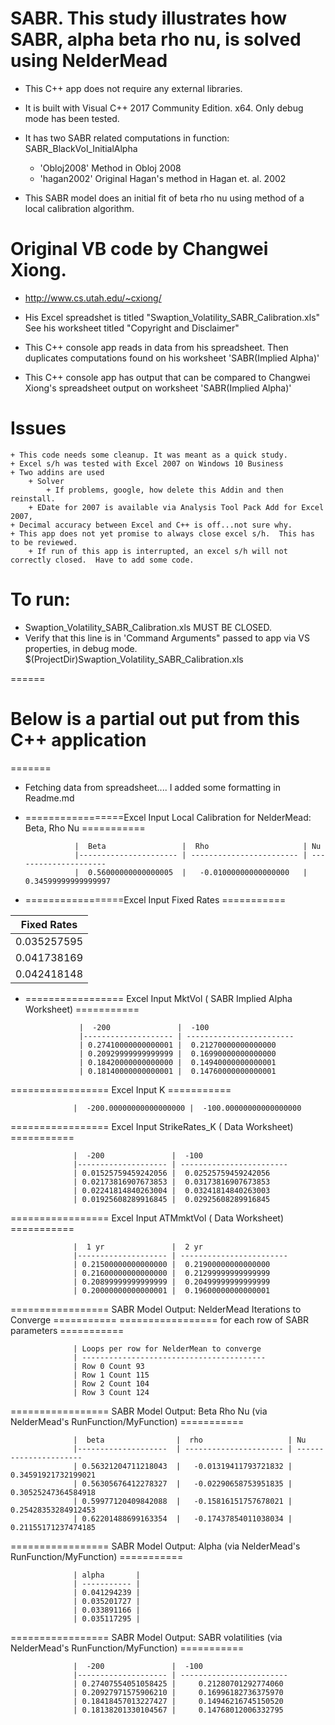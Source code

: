 
# SABR. This study illustrates how SABR, alpha beta rho nu, is solved using NelderMead 

+ This C++ app does not require any external libraries.  
+ It is built with Visual C++ 2017 Community Edition. x64.  Only debug mode has been tested.

+ It has two SABR related computations in function: SABR_BlackVol_InitialAlpha
	+ 'Obloj2008'  Method in Obloj 2008
	+ 'hagan2002'  Original Hagan's method in Hagan et. al. 2002
+ This SABR model does an initial fit of beta rho nu using method of a local calibration algorithm.  

# Original VB code by Changwei Xiong. 
+ http://www.cs.utah.edu/~cxiong/

+ His Excel spreadshet is titled "Swaption_Volatility_SABR_Calibration.xls" See his worksheet titled "Copyright and Disclaimer"  
+ This C++ console app reads in data from his spreadsheet.  Then duplicates computations found on his worksheet 'SABR(Implied Alpha)'
+ This C++ console app has output that can be compared to Changwei Xiong's spreadsheet output on worksheet 'SABR(Implied Alpha)'

# Issues
	+ This code needs some cleanup. It was meant as a quick study.
	+ Excel s/h was tested with Excel 2007 on Windows 10 Business
	+ Two addins are used
		+ Solver
			+ If problems, google, how delete this Addin and then reinstall.
		+ EDate for 2007 is available via Analysis Tool Pack Add for Excel 2007,
	+ Decimal accuracy between Excel and C++ is off...not sure why.
	+ This app does not yet promise to always close excel s/h.  This has to be reviewed.
		+ If run of this app is interrupted, an excel s/h will not correctly closed.  Have to add some code.
	
# To run: 
+ Swaption_Volatility_SABR_Calibration.xls MUST BE CLOSED.
+ Verify that this line is in 'Command Arguments" passed to app via VS properties, in debug mode.
$(ProjectDir)Swaption_Volatility_SABR_Calibration.xls
	
	
======
# Below is a partial out put from this C++ application
=======
+ Fetching data from spreadsheet.... I added some formatting in Readme.md

+ =================Excel Input Local Calibration for NelderMead: Beta, Rho Nu ===========

                 |  Beta                 |  Rho                     | Nu
                 |---------------------- | ------------------------ | ---------------------
                 |  0.56000000000000005  |   -0.01000000000000000   |   0.34599999999999997
				 
+ =================Excel Input Fixed Rates ===========

| Fixed Rates
| -----------
| 0.035257595 
| 0.041738169
| 0.042418148

+ ================= Excel Input MktVol ( SABR Implied Alpha Worksheet) ===========

                  |  -200               |  -100					
                  |-------------------- | ------------------------ 
                  | 0.27410000000000001 |  0.21270000000000000    
                  | 0.20929999999999999 |  0.16990000000000000
                  | 0.18420000000000000 |  0.14940000000000001
                  | 0.18140000000000001 |  0.14760000000000001 
				  
================= Excel Input K ===========

                  |  -200.00000000000000000 |  -100.00000000000000000  
				
================= Excel Input StrikeRates_K ( Data Worksheet) ===========

                  |  -200               |  -100					
                  |-------------------- | ------------------------ 
                  | 0.01525759459242056 |  0.02525759459242056   
                  | 0.02173816907673853 |  0.03173816907673853 
                  | 0.02241814840263004 |  0.03241814840263003  
                  | 0.01925608289916845 |  0.02925608289916845 
				  
================= Excel Input ATMmktVol ( Data Worksheet) ===========

                  |  1 yr               |  2 yr					
                  |-------------------- | ------------------------ 
                  | 0.21500000000000000 |  0.21900000000000000 
                  | 0.21600000000000000 |  0.21299999999999999 
                  | 0.20899999999999999 |  0.20499999999999999  
                  | 0.20000000000000001 |  0.19600000000000001 
				  
================= SABR Model Output: NelderMead Iterations to Converge ===========
=================       for each row of SABR parameters  ===========

                  | Loops per row for NelderMean to converge
                  | -----------------------------------------
                  | Row 0 Count 93
                  | Row 1 Count 115
                  | Row 2 Count 104
                  | Row 3 Count 124
				  
================= SABR Model Output: Beta Rho Nu (via NelderMead's RunFunction/MyFunction) ===========

                  |  beta                |  rho                   |	Nu		
                  |--------------------  | ---------------------- | ----------------------
                  | 0.56321204711218043  |   -0.01319411793721832 |     0.34591921732199021
                  | 0.56305676412278327  |   -0.02290658753951835 |     0.30525247364584918
                  | 0.59977120409842088  |   -0.15816151757678021 |     0.25428353284912453
                  | 0.62201488699163354  |   -0.17437854011038034 |     0.21155171237474185
				  
================= SABR Model Output: Alpha (via NelderMead's RunFunction/MyFunction)  ===========

                  | alpha       | 
                  | ----------- | 
                  | 0.041294239 | 
                  | 0.035201727 | 
                  | 0.033891166 | 
                  | 0.035117295 |  
				  
================= SABR Model Output: SABR volatilities  (via NelderMead's RunFunction/MyFunction)  ===========

                  |  -200               |  -100					
                  |-------------------- | ------------------------ 
                  | 0.27407554051058425 |     0.21280701292774060     
                  | 0.20927971575906210 |     0.16996182736375970    
                  | 0.18418457013227427 |     0.14946216745150520   
                  | 0.18138201330104567 |     0.14768012006332795 






				